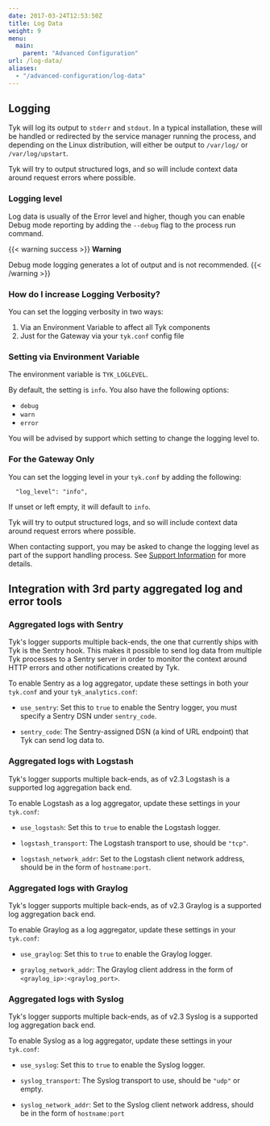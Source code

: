 ```yaml
---
date: 2017-03-24T12:53:50Z
title: Log Data
weight: 9
menu: 
  main:
    parent: "Advanced Configuration"
url: /log-data/
aliases:
  - "/advanced-configuration/log-data"
---
```


## Logging

Tyk will log its output to `stderr` and `stdout`. In a typical installation, these will be handled or redirected by the service manager running the process, and depending on the Linux distribution, will either be output to `/var/log/` or `/var/log/upstart`.

Tyk will try to output structured logs, and so will include context data around request errors where possible.

### Logging level

Log data is usually of the Error level and higher, though you can enable Debug mode reporting by adding the `--debug` flag to the process run command.

{{< warning success >}}
**Warning**  

Debug mode logging generates a lot of output and is not recommended.
{{< /warning >}}


### How do I increase Logging Verbosity?

You can set the logging verbosity in two ways:

 1. Via an Environment Variable to affect all Tyk components
 2. Just for the Gateway via your `tyk.conf` config file  

### Setting via Environment Variable

The environment variable is `TYK_LOGLEVEL`.

By default, the setting is `info`. You also have the following options:

* `debug`
* `warn`
* `error`

You will be advised by support which setting to change the logging level to.

### For the Gateway Only

You can set the logging level in your `tyk.conf` by adding the following:

```{.copyWrapper}
  "log_level": "info",
```

If unset or left empty, it will default to `info`. 


Tyk will try to output structured logs, and so will include context data around request errors where possible.

When contacting support, you may be asked to change the logging level as part of the support handling process. See [Support Information](/troubleshooting/tyk-gateway/support-information/) for more details.


## Integration with 3rd party aggregated log and error tools

### Aggregated logs with Sentry

Tyk's logger supports multiple back-ends, the one that currently ships with Tyk is the Sentry hook. This makes it possible to send log data from multiple Tyk processes to a Sentry server in order to monitor the context around HTTP errors and other notifications created by Tyk.

To enable Sentry as a log aggregator, update these settings in both your `tyk.conf` and your `tyk_analytics.conf`:

*   `use_sentry`: Set this to `true` to enable the Sentry logger, you must specify a Sentry DSN under `sentry_code`.

*   `sentry_code`: The Sentry-assigned DSN (a kind of URL endpoint) that Tyk can send log data to.

### Aggregated logs with Logstash

Tyk's logger supports multiple back-ends, as of v2.3 Logstash is a supported log aggregation back end.

To enable Logstash as a log aggregator, update these settings in your `tyk.conf`:

*   `use_logstash`: Set this to `true` to enable the Logstash logger.

*   `logstash_transport`: The Logstash transport to use, should be `"tcp"`.

*   `logstash_network_addr`: Set to the Logstash client network address, should be in the form of `hostname:port`.

### Aggregated logs with Graylog

Tyk's logger supports multiple back-ends, as of v2.3 Graylog is a supported log aggregation back end.

To enable Graylog as a log aggregator, update these settings in your `tyk.conf`:

*   `use_graylog`: Set this to `true` to enable the Graylog logger.

*   `graylog_network_addr`: The Graylog client address in the form of `<graylog_ip>:<graylog_port>`.

### Aggregated logs with Syslog

Tyk's logger supports multiple back-ends, as of v2.3 Syslog is a supported log aggregation back end.

To enable Syslog as a log aggregator, update these settings in your `tyk.conf`:

*   `use_syslog`: Set this to `true` to enable the Syslog logger.

*   `syslog_transport`: The Syslog transport to use, should be `"udp"` or empty.

*   `syslog_network_addr`: Set to the Syslog client network address, should be in the form of `hostname:port`